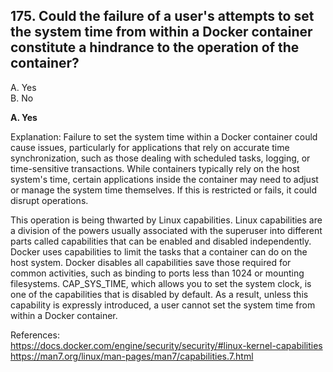 ## 175. Could the failure of a user's attempts to set the system time from within a Docker container constitute a hindrance to the operation of the container?
A. Yes  
B. No  

**A. Yes**

Explanation:
Failure to set the system time within a Docker container could cause issues, particularly for applications that rely on accurate time synchronization, such as those dealing with scheduled tasks, logging, or time-sensitive transactions. While containers typically rely on the host system's time, certain applications inside the container may need to adjust or manage the system time themselves. If this is restricted or fails, it could disrupt operations.
  
This operation is being thwarted by Linux capabilities. Linux capabilities are a division of the powers usually associated with the superuser into different parts called capabilities that can be enabled and disabled independently. Docker uses capabilities to limit the tasks that a container can do on the host system. Docker disables all capabilities save those required for common activities, such as binding to ports less than 1024 or mounting filesystems. CAP_SYS_TIME, which allows you to set the system clock, is one of the capabilities that is disabled by default. As a result, unless this capability is expressly introduced, a user cannot set the system time from within a Docker container.   
  
References:   
https://docs.docker.com/engine/security/security/#linux-kernel-capabilities   
https://man7.org/linux/man-pages/man7/capabilities.7.html  
